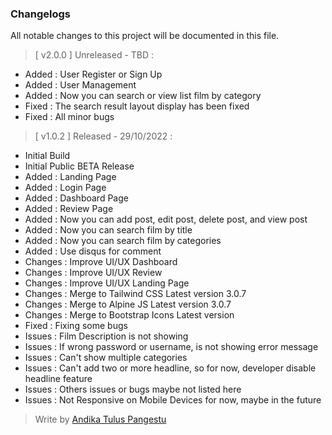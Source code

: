 ### **Changelogs**
All notable changes to this project will be documented in this file.

> [ v2.0.0 ] Unreleased - TBD :
- Added : User Register or Sign Up
- Added : User Management
- Added : Now you can search or view list film by category
- Fixed : The search result layout display has been fixed
- Fixed : All minor bugs

> [ v1.0.2 ] Released - 29/10/2022 :
- Initial Build
- Initial Public BETA Release
- Added : Landing Page
- Added : Login Page
- Added : Dashboard Page
- Added : Review Page
- Added : Now you can add post, edit post, delete post, and view post
- Added : Now you can search film by title
- Added : Now you can search film by categories
- Added : Use disqus for comment
- Changes : Improve UI/UX Dashboard
- Changes : Improve UI/UX Review
- Changes : Improve UI/UX Landing Page
- Changes : Merge to Tailwind CSS Latest version 3.0.7
- Changes : Merge to Alpine JS Latest version 3.0.7
- Changes : Merge to Bootstrap Icons Latest version
- Fixed   : Fixing some bugs
- Issues  : Film Description is not showing
- Issues  : If wrong password or username, is not showing error message
- Issues  : Can't show multiple categories
- Issues  : Can't add two or more headline, so for now, developer disable headline feature
- Issues  : Others issues or bugs maybe not listed here
- Issues  : Not Responsive on Mobile Devices for now, maybe in the future

> Write by [Andika Tulus Pangestu](github.com/andikatuluspangestu)